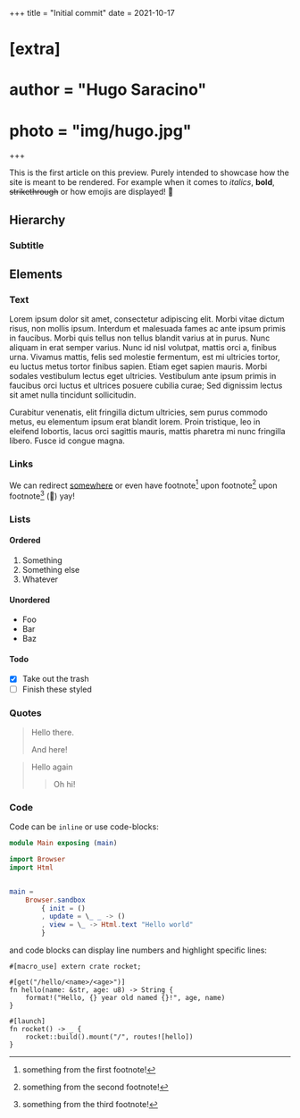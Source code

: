 +++
title = "Initial commit"
date = 2021-10-17

# [extra]
# author = "Hugo Saracino"
# photo = "img/hugo.jpg"
+++

This is the first article on this preview. Purely intended to showcase how the
site is meant to be rendered. For example when it comes to _italics_, **bold**,
~~strikethrough~~ or how emojis are displayed! :rocket:

<!-- more -->

## Hierarchy

### Subtitle

## Elements

### Text

Lorem ipsum dolor sit amet, consectetur adipiscing elit. Morbi vitae dictum
risus, non mollis ipsum. Interdum et malesuada fames ac ante ipsum primis in
faucibus. Morbi quis tellus non tellus blandit varius at in purus. Nunc aliquam
in erat semper varius. Nunc id nisl volutpat, mattis orci a, finibus urna.
Vivamus mattis, felis sed molestie fermentum, est mi ultricies tortor, eu
luctus metus tortor finibus sapien. Etiam eget sapien mauris. Morbi sodales
vestibulum lectus eget ultricies. Vestibulum ante ipsum primis in faucibus orci
luctus et ultrices posuere cubilia curae; Sed dignissim lectus sit amet nulla
tincidunt sollicitudin.

Curabitur venenatis, elit fringilla dictum ultricies, sem purus commodo metus,
eu elementum ipsum erat blandit lorem. Proin tristique, leo in eleifend
lobortis, lacus orci sagittis mauris, mattis pharetra mi nunc fringilla libero.
Fusce id congue magna.

### Links

We can redirect [somewhere][repo] or even have footnote[^footnote-1] upon
footnote[^footnote-2] upon footnote[^footnote-3] (:construction:) yay!

### Lists

#### Ordered

1. Something
2. Something else
3. Whatever

#### Unordered

- Foo
- Bar
- Baz

#### Todo

- [x] Take out the trash
- [ ] Finish these styled

### Quotes

> Hello there.
>
> And here!

> Hello again
>> Oh hi!

### Code

Code can be `inline` or use code-blocks:

```elm
module Main exposing (main)

import Browser
import Html


main =
    Browser.sandbox
        { init = ()
        , update = \_ _ -> ()
        , view = \_ -> Html.text "Hello world"
        }
```

and code blocks can display line numbers and highlight specific lines:

```rs,linenos,hl_lines=8-11
#[macro_use] extern crate rocket;

#[get("/hello/<name>/<age>")]
fn hello(name: &str, age: u8) -> String {
    format!("Hello, {} year old named {}!", age, name)
}

#[launch]
fn rocket() -> _ {
    rocket::build().mount("/", routes![hello])
}
```

[^footnote-1]: something from the first footnote!

[^footnote-2]: something from the second footnote!

[^footnote-3]: something from the third footnote!

[repo]: https://github.com/Punie
